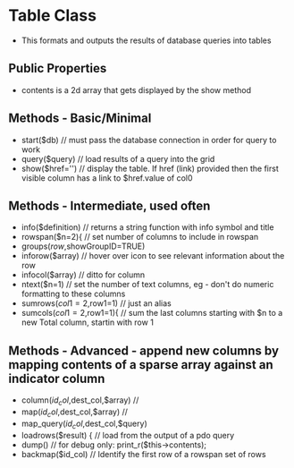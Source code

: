 # Table Class
* This formats and outputs the results of database queries into tables
## Public Properties
* contents is a 2d array that gets displayed by the show method
## Methods - Basic/Minimal
* start($db) // must pass the database connection in order for query to work
* query($query) // load results of a query into the grid
* show($href='') // display the table. If href (link) provided then the first visible column has a link to $href.value of col0
## Methods - Intermediate, used often
* info($definition) // returns a string function with info symbol and title
* rowspan($n=2){ // set number of columns to include in rowspan
* groups($row,$showGroupID=TRUE)
* inforow($array) // hover over icon to see relevant information about the row
* infocol($array) // ditto for column
* ntext($n=1) // set the number of text columns, eg - don't do numeric formatting to these columns
* sumrows($col1=2,$row1=1) // just an alias
* sumcols($col1=2,$row1=1){ // sum the last columns starting with $n to a new Total column, startin with row 1
## Methods - Advanced - append new columns by mapping contents of a sparse array against an indicator column
* column($id_col,$dest_col,$array) //
* map($id_col,$dest_col,$array) //
* map_query($id_col,$dest_col,$query)
* loadrows($result) { // load from the output of a pdo query
* dump() // for debug only: print_r($this->contents);
* backmap($id_col) // Identify the first row of a rowspan set of rows 
